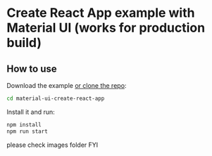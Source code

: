# Create React App example with Material UI (works for production build)

## How to use

Download the example [or clone the repo](https://github.com/gopal1166/material-ui-create-react-app.git):

```sh
cd material-ui-create-react-app
```

Install it and run:

```sh
npm install
npm run start
```

please check images folder FYI